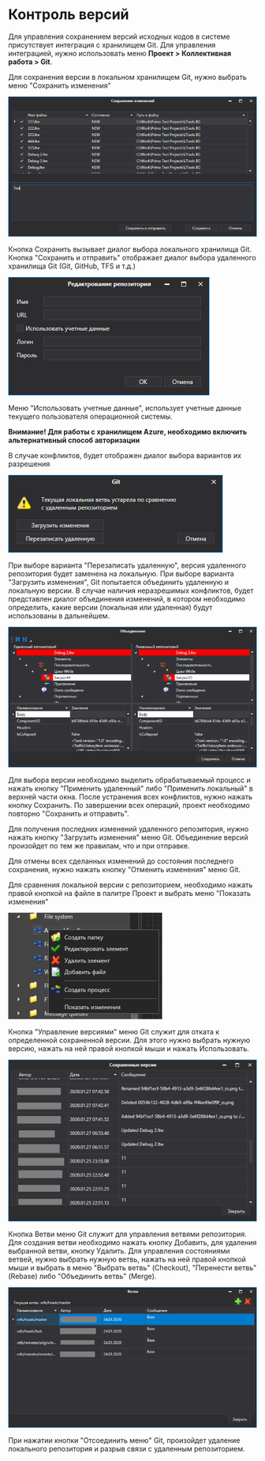 # Контроль версий

Для управления сохранением версий исходных кодов в системе присутствует интеграция с хранилищем Git. Для управления интеграцией, нужно использовать меню **Проект > Коллективная работа > Git**.

Для сохранения версии в локальном хранилищем Git, нужно выбрать меню "Сохранить изменения"

![](<../../.gitbook/assets/0 (187).png>)

Кнопка Сохранить вызывает диалог выбора локального хранилища Git. Кнопка "Сохранить и отправить" отображает диалог выбора удаленного хранилища Git (Git, GitHub, TFS и т.д.)

![](<../../.gitbook/assets/1 (142).png>)

Меню "Использовать учетные данные", использует учетные данные текущего пользователя операционной системы.

**Внимание! Для работы с хранилищем Azure, необходимо включить альтернативный способ авторизации**

В случае конфликтов, будет отображен диалог выбора вариантов их разрешения

![](<../../.gitbook/assets/001 (13).png>)

При выборе варианта "Перезаписать удаленную", версия удаленного репозитория будет заменена на локальную. При выборе варианта "Загрузить изменения", Git попытается объединить удаленную и локальную версии. В случае наличия неразрешимых конфликтов, будет представлен диалог объединения изменений, в котором необходимо определить, какие версии (локальная или удаленная) будут использованы в дальнейшем.

![](<../../.gitbook/assets/001 (3).png>)

Для выбора версии необходимо выделить обрабатываемый процесс и нажать кнопку "Применить удаленный" либо "Применить локальный" в верхней части окна. После устранения всех конфликтов, нужно нажать кнопку Сохранить. По завершении всех операций, проект необходимо повторно "Сохранить и отправить".

Для получения последних изменений удаленного репозитория, нужно нажать кнопку "Загрузить изменения" меню Git. Объединение версий произойдет по тем же правилам, что и при отправке.

Для отмены всех сделанных изменений до состояния последнего сохранения, нужно нажать кнопку "Отменить изменения" меню Git.

Для сравнения локальной версии с репозиторием, необходимо нажать правой кнопкой на файле  в палитре Проект и выбрать меню "Показать изменения"

![](<../../.gitbook/assets/image (12).png>)

Кнопка "Управление версиями" меню Git служит для отката к определенной сохраненной версии. Для этого нужно выбрать нужную версию, нажать на ней правой кнопкой мыши и нажать Использовать.

![](<../../.gitbook/assets/001 (20).png>)

Кнопка Ветви меню Git служит для управления ветвями репозитория. Для создания ветви необходимо нажать кнопку Добавить, для удаления выбранной ветви, кнопку Удалить. Для управления состояниями ветвей, нужно выбрать нужную ветвь, нажать на ней правой кнопкой мыши и выбрать в меню "Выбрать ветвь" (Checkout), "Перенести ветвь" (Rebase) либо "Объединить ветвь" (Merge).

![](<../../.gitbook/assets/001 (7).png>)

При нажатии кнопки "Отсоединить меню" Git, произойдет удаление локального репозитория и разрыв связи с удаленным репозиторием.
